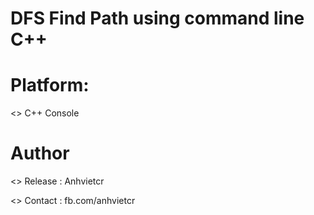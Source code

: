 # DFS Find Path using command line C++

Platform:
======

<> C++ Console

Author
============

<> Release : Anhvietcr

<> Contact	: fb.com/anhvietcr
